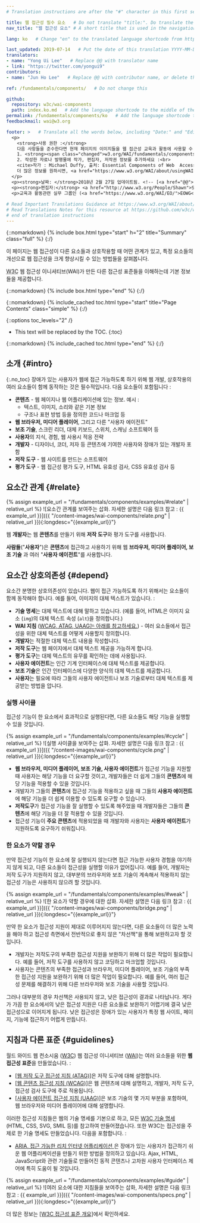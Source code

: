 ```yaml
---
# Translation instructions are after the "#" character in this first section. They are comments that do not show up in the web page. You do not need to translate the instructions after #.

title: 웹 접근성 필수 요소   # Do not translate "title:". Do translate the text after "title:".
nav_title: "웹 접근성 요소" # A short title that is used in the navigation

lang: ko   # Change "en" to the translated language shortcode from https://www.iana.org/assignments/language-subtag-registry/language-subtag-registry

last_updated: 2019-07-14   # Put the date of this translation YYYY-MM-DD (with month in the middle)
translators: 
- name: "Yong Ui Lee"   # Replace @@ with translator name
- link: "https://twitter.com/yongui9"
contributors:
- name: "Jun Ho Lee"   # Replace @@ with contributor name, or delete this line if none

ref: /fundamentals/components/   # Do not change this

github:
  repository: w3c/wai-components
  path: index.ko.md   # Add the language shortcode to the middle of the filename, for example index.fr.md
permalink: /fundamentals/components/ko   # Add the language shortcode to the end; for example /fundamentals/components/fr
feedbackmail: wai@w3.org

footer: >   # Translate all the words below, including "Date:" and "Editor:". Do not change these dates.
  <p>
    <strong>사용 권한 :</strong> 
    다음 사항들을 준수한다면 현재 페이지의 이미지들을 웹 접근성 교육과 활동에 사용할 수 있습니다 :<br> 
    1. <strong><span class="changed">w3.org/WAI/fundamentals/components/</span> URI를 <em>눈에 잘 띄도록</em></strong> 이미지 근처에 삽입하고, <br>
    2. 작성한 자료나 발행물에 작가, 편집자, 저작권 정보를 추가하세요 :<br>
    <cite>작가 : Michael Duffy, 출처: Essential Components of Web  Accessibility. S.L. Henry, ed. Copyright W3C <sup>®</sup> (MIT, ERCIM, Keio, Beihang). w3.org/WAI/fundamentals/components/</cite><br>
    더 많은 정보를 원하시면, <a href="https://www.w3.org/WAI/about/usingWAImaterial.html">Using WAI Materials</a>를 참고하세요.
  </p>
  <p><strong>날짜: </strong>2018년 2월 27일 업데이트됨. <!-- [<a href="@@">변경 기록</a>] --></p>
  <p><strong>편집자:</strong> <a href="http://www.w3.org/People/Shawn">Shawn Lawton Henry</a>. 그래픽 디자이너: Michael Duffy.</p>
  <p>교육과 활동관련 실무 그룹인 (<a href="https://www.w3.org/WAI/EO/">EOWG</a>)의 지원을 받아 제작되었습니다.</p>
  
# Read Important Translations Guidance at https://www.w3.org/WAI/about/translating/#important
# Read Translations Notes for this resource at https://github.com/w3c/wai-components/blob/master/README.md
# end of translation instructions  
---
```




{::nomarkdown}
{% include box.html type="start" h="2" title="Summary" class="full" %}
{:/}

이 페이지는 웹 접근성이 다른 요소들과 상호작용할 때 어떤 관계가 있고, 특정 요소들의 개선으로 웹 접근성을 크게 향상시킬 수 있는 방법들을 살펴봅니다. 

<abbr title="월드 와이드 웹 컨소시움">W3C</abbr> 웹 접근성 이니셔티브(WAI)가 만든 다른 접근성 표준들을 이해하는데 기본 정보들을 제공합니다. 

{::nomarkdown}
{% include box.html type="end" %}
{:/}

{::nomarkdown}
{% include_cached toc.html type="start" title="Page Contents" class="simple" %}
{:/}

{::options toc_levels="2" /}

-   This text will be replaced by the TOC.
{:toc}

{::nomarkdown}
{% include_cached toc.html type="end" %}
{:/}


## 소개 {#intro}
{:.no_toc}
장애가 있는 사용자가 웹에 접근 가능하도록 하기 위해 웹 개발, 상호작용의 여러 요소들이 함께 동작하는 것은 필수적입니다. 다음 요소들이 포함됩니다 : 

-   **콘텐츠** - 웹 페이지나 웹 어플리케이션에 있는 정보. 예시 :
    -   텍스트, 이미지, 소리와 같은 기본 정보
    -   구조나 표현 방법 등을 정의한 코드나 마크업 등
-   **웹 브라우저, 미디어 플레이어**, 그리고 다른 "사용자 에이전트"
-   **보조 기술**, 스크린 리더, 대체 키보드, 스위치, 스캐닝 소프트웨어 등
-   **사용자**의 지식, 경험, 웹 사용시 적응 전략
-   **개발자** - 디자이너, 코더, 저자 등 콘텐츠에 기여한 사용자와 장애가 있는 개발자 포함
-   **저작 도구** - 웹 사이트를 만드는 소프트웨어
-   **평가 도구** - 웹 접근성 평가 도구, HTML 유효성 검사, CSS 유효성 검사 등

## 요소간 관계 {#relate}

{% assign example_url = "/fundamentals/components/examples/#relate" | relative_url %}
![요소간 관계를 보여주는 삽화. 자세한 설명은 다음 링크 참고 : {{ example_url }}]({{ "/content-images/wai-components/relate.png" | relative_url }}){:longdesc="{{example_url}}"}

웹 **개발자**는 웹 **콘텐츠**를 만들기 위해 **저작 도구**와 평가 도구를 사용합니다.

**사람들**("**사용자**")은 **콘텐츠**에 접근하고 사용하기 위해 웹 **브라우저, 미디어 플레이어, 보조 기술** 과 여러 "**사용자 에이전트**"를 사용합니다.

## 요소간 상호의존성 {#depend}

요소간 분명한 상호의존성이 있습니다. 웹이 접근 가능하도록 하기 위해서는 요소들이 함께 동작해야 합니다. 예를 들어, 이미지의 대체 텍스트가 있습니다. :

-   **기술 명세**는 대체 텍스트에 대해 말하고 있습니다. (예를 들어, HTML은 이미지 요소 (`img`)의 대체 텍스트 속성 (`alt`)을 정의합니다.)
-   **WAI 지침** ([WCAG, ATAG, UAAG는 아래를 참고하세요.](#guidelines)) - 여러 요소들에서 접근성을 위한 대체 텍스트를 어떻게 사용할지 정의합니다.
-   **개발자**는 적절한 대체 텍스트 내용을 작성합니다.
-   **저작 도구**는 웹 페이지에서 대체 텍스트 제공을 가능하게 합니다.
-   **평가 도구**는 대체 텍스트의 유무를 확인하는 데에 사용됩니다.
-   **사용자 에이전트**는 인간 기계 인터페이스에 대체 텍스트를 제공합니다.
-   **보조 기술**은 인간 인터페이스에 다양한 양식의 대체 텍스트를 제공합니다.
-   **사용자**는 필요에 따라 그들의 사용자 에이전트나 보조 기술로부터 대체 텍스트를 제공받는 방법을 압니다.

### 실행 사이클

접근성 기능이 한 요소에서 효과적으로 실행된다면, 다른 요소들도 해당 기능을 실행할 수 있을 것입니다. 

{% assign example_url = "/fundamentals/components/examples/#cycle" | relative_url %}
![실행 사이클을 보여주는 삽화. 자세한 설명은 다음 링크 참고 : {{ example_url }}]({{ "/content-images/wai-components/cycle.png" | relative_url }}){:longdesc="{{example_url}}"}

- **웹 브라우저, 미디어 플레이어, 보조 기술, 사용자 에이전트**가 접근성 기능을 지원할 때 사용자는 해당 기능을 더 요구할 것이고, 개발자들은 더 쉽게 그들의 **콘텐츠**에  해당 기능을 적용할 수 있을 것입니다.
- 개발자가 그들의 **콘텐츠**에 접근성 기능을 적용하고 싶을 때 그들의 **사용자 에이전트**에 해당 기능을 더 쉽게 이용할 수 있도록 요구할 수 있습니다. 
- **저작도구**가 접근성 기능을 잘 실행할 수 있도록 해주었을 때 개발자들은 그들의 **콘텐츠**에 해당 기능을 더 잘 적용할 수 있을 것입니다. 
- 접근성 기능이 **주요 콘텐츠**에 적용되었을 때 개발자와 사용자는 **사용자 에이전트**가 지원하도록 요구하기 쉬워집니다.

### 한 요소가 약할 경우

만약 접근성 기능이 한 요소에 잘 실행되지 않는다면 접근 가능한 사용자 경험을 야기하지 않게 되고, 다른 요소들이 접근성을 실행할 이유가 없어집니다. 예를 들어, 개발자는 저작 도구가 지원하지 않고, 대부분의 브라우저와 보조 기술이 계속해서 적용하지 않는 접근성 기능은 사용하지 않으려 할 것입니다. 

{% assign example_url = "/fundamentals/components/examples/#weak" | relative_url %}
![한 요소가 약할 경우에 대한 삽화. 자세한 설명은 다음 링크 참고 : {{ example_url }}]({{ "/content-images/wai-components/bridge.png" | relative_url }}){:longdesc="{{example_url}}"}

만약 한 요소가 접근성 지원이 제대로 이루어지지 않는다면, 다른 요소들이 더 많은 노력을 해야 하고 접근성 측면에서 전반적으로 좋지 않은 "차선책"을 통해 보완하고자 할 것입니다. 

-   개발자는 저작도구의 부족한 접근성 지원을 보완하기 위해 더 많은 작업이 필요합니다. 예를 들어, 저작 도구를 사용하지 않고 코딩하고 마크업할 것입니다.  
-   사용자는 콘텐츠의 부족한 접근성과 브라우저, 미디어 플레이어, 보조 기술의 부족한 접근성 지원을 보완하기 위해 더 많은 작업이 필요합니다. 예를 들어, 여러 접근성 문제를 해결하기 위해 다른 브라우저와 보조 기술을 사용할 것입니다.

그러나 대부분의 경우 차선책은 사용되지 않고, 낮은 접근성이 결과로 나타납니다. 게다가 가끔 한 요소에서의 낮은 접근성 지원은 다른 요소들로 보완하기 어렵기에 결국 낮은 접근성으로 이어지게 됩니다. 낮은 접근성은 장애가 있는 사용자가 특정 웹 사이트, 페이지, 기능에 접근하기 어렵게 만듭니다. 

## 지침과 다른 표준 {#guidelines}

월드 와이드 웹 컨소시움 ([W3C](https://www.w3.org/)) 웹 접근성 이니셔티브 ([WAI](https://www.w3.org/WAI/))는 여러 요소들을 위한 **웹 접근성 표준**을 만들었습니다. :

-   [[웹 저작 도구 접근성 지침 (ATAG)]](/standards-guidelines/atag/)은 저작 도구에 대해 설명합니다.
-   [[웹 콘텐츠 접근성 지침 (WCAG)]](/standards-guidelines/wcag/)은 웹 콘텐츠에 대해 설명하고, 개발자, 저작 도구, 접근성 검사 도구에 주로 적용됩니다.
-   [[사용자 에이전트 접근성 지침 (UAAG)]](/standards-guidelines/uaag/)은 보조 기술의 몇 가지 부분을 포함하여, 웹 브라우저와 미디어 플레이어에 대해 설명합니다.


이러한 접근성 지침들은 웹의 기술 명세를 기본으로 하고, 모든 <a href="https://www.w3.org/TR/">W3C 기술 명세</a> (HTML, CSS, SVG, SMIL 등)를 참고하여 만들어졌습니다. 또한 W3C는 접근성을 주제로 한 기술 명세도 만들었습니다. 다음을 포함합니다. :

* [ARIA, 접근 가능한 리치 인터넷 어플리케이션 ](/standards-guidelines/aria/)은 장애가 있는 사용자가 접근하기 쉬운 웹 어플리케이션을 만들기 위한 방법을 정의하고 있습니다. Ajax, HTML, JavaScript와 관련 기술들로 만들어진 동적 콘텐츠나 고차원 사용자 인터페이스 제어에 특히 도움이 될 것입니다.

{% assign example_url = "/fundamentals/components/examples/#guide" | relative_url %}
![여러 요소에 대한 지침들을 보여주는 삽화, 자세한 설명은 다음 링크 참고 : {{ example_url }}]({{ "/content-images/wai-components/specs.png" | relative_url }}){:longdesc="{{example_url}}"}

더 많은 정보는 [[W3C 접근성 표준 개요]](/standards-guidelines/)에서 확인하세요.
